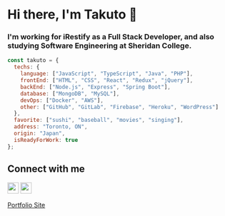 # Hi there, I'm Takuto 👋
### I'm working for iRestify as a Full Stack Developer, and also studying Software Engineering at Sheridan College.

```javascript
const takuto = {
  techs: {
    language: ["JavaScript", "TypeScript", "Java", "PHP"],
    frontEnd: ["HTML", "CSS", "React", "Redux", "jQuery"],
    backEnd: ["Node.js", "Express", "Spring Boot"],
    database: ["MongoDB", "MySQL"],
    devOps: ["Docker", "AWS"],
    other: ["GitHub", "GitLab", "Firebase", "Heroku", "WordPress"]
  },
  favorite: ["sushi", "baseball", "movies", "singing"],
  address: "Toronto, ON",
  origin: "Japan",
  isReadyForWork: true
};
```

## Connect with me
[<img src="https://img.shields.io/badge/LinkedIn-2867B2?style=flat-square&logo=linkedin&labelColor=2867B2" height="25" />](https://www.linkedin.com/in/takuto-okamoto/)
[<img src="https://img.shields.io/badge/Email-BB001B?style=flat-square&logo=gmail&labelColor=BB001B&logoColor=white" height="25" />](mailto:takutookamoto0427@gmail.com)

[Portfolio Site](https://developertakuto.com/)
